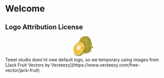 # Welcome



## Logo Attribution License

<div align="center">
    <img src="../assets/vecteezy_jackfruit-vector-illustration_.jpg" width="64" height="64">
</div>
Tewel studio does'nt owe default logo, so we temporary using images from [Jack Fruit Vectors by Vecteezy](https://www.vecteezy.com/free-vector/jack-fruit)
